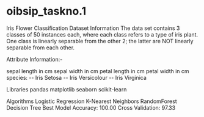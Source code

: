 # oibsip_taskno.1
Iris Flower Classification
Dataset Information
The data set contains 3 classes of 50 instances each, where each class refers to a type of iris plant. One class is linearly separable from the other 2; the latter are NOT linearly separable from each other.

Attribute Information:-

sepal length in cm
sepal width in cm
petal length in cm
petal width in cm
species: -- Iris Setosa -- Iris Versicolour -- Iris Virginica

Libraries
pandas
matplotlib
seaborn
scikit-learn

Algorithms
Logistic Regression
K-Nearest Neighbors
RandomForest
Decision Tree
Best Model Accuracy: 100.00
Cross Validation: 97.33
